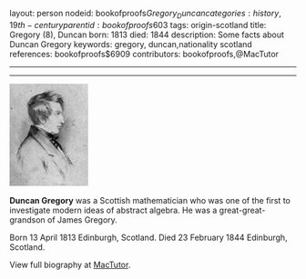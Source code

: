 layout: person
nodeid: bookofproofs$Gregory_Duncan
categories: history,19th-century
parentid: bookofproofs$603
tags: origin-scotland
title: Gregory (8), Duncan
born: 1813
died: 1844
description: Some facts about Duncan Gregory
keywords: gregory, duncan,nationality scotland
references: bookofproofs$6909
contributors: bookofproofs,@MacTutor

---


---

![Gregory_Duncan.jpg](https://github.com/bookofproofs/bookofproofs.github.io/blob/main/_sources/_assets/images/portraits/Gregory_Duncan.jpg?raw=true)

**Duncan Gregory** was a Scottish mathematician who was one of the first to investigate modern ideas of abstract algebra. He was a great-great-grandson of James Gregory.

Born 13 April 1813 Edinburgh, Scotland. Died 23 February 1844 Edinburgh, Scotland.


View full biography at [MacTutor](https://mathshistory.st-andrews.ac.uk/Biographies/Gregory_Duncan/).